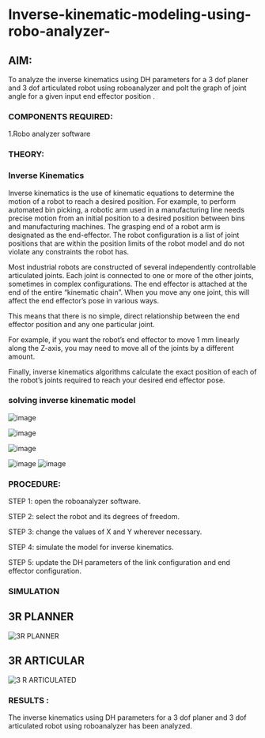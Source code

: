 # Inverse-kinematic-modeling-using-robo-analyzer-

 
## AIM: 
To analyze the inverse kinematics using DH parameters for a 3 dof planer and 3 dof articulated robot using roboanalyzer and polt the graph of joint angle for a given  input end effector position .


### COMPONENTS REQUIRED:
1.Robo analyzer software  


### THEORY: 
  
### Inverse Kinematics
 

Inverse kinematics is the use of kinematic equations to determine the motion of a robot to reach a desired position. For example, to perform automated bin picking, a robotic arm used in a manufacturing line needs precise motion from an initial position to a desired position between bins and manufacturing machines. The grasping end of a robot arm is designated as the end-effector. The robot configuration is a list of joint positions that are within the position limits of the robot model and do not violate any constraints the robot has.

 Most industrial robots are constructed of several independently controllable articulated joints. Each joint is connected to one or more of the other joints, sometimes in complex configurations. The end effector is attached at the end of the entire “kinematic chain”. When you move any one joint, this will affect the end effector’s pose in various ways.

This means that there is no simple, direct relationship between the end effector position and any one particular joint.

For example, if you want the robot’s end effector to move 1 mm linearly along the Z-axis, you may need to move all of the joints by a different amount.

Finally, inverse kinematics algorithms calculate the exact position of each of the robot’s joints required to reach your desired end effector pose.

### solving inverse kinematic model 
![image](https://user-images.githubusercontent.com/36288975/170622829-3fe97ef7-8ef1-44af-afae-b0954871aa0c.png)


![image](https://user-images.githubusercontent.com/36288975/170622902-f48fd9c7-f2ec-4fd5-904b-ea51be8298c3.png)

![image](https://user-images.githubusercontent.com/36288975/170622934-a3fd7f77-7eb2-4408-b66d-d6e3adbd1f99.png)

![image](https://user-images.githubusercontent.com/36288975/170622982-9c4d8b23-1563-4e17-9616-87bcc4f4501d.png)
![image](https://user-images.githubusercontent.com/36288975/170623020-f27efc12-bb58-4f62-840d-af544ac6689e.png)

### PROCEDURE:
STEP 1: open the roboanalyzer software.

STEP 2: select the robot and its degrees of freedom.

STEP 3: change the values of X and Y wherever necessary.

STEP 4: simulate the model for inverse kinematics.

STEP 5: update the DH parameters of the link configuration and end effector configuration.







### SIMULATION 
 ## 3R PLANNER
 ![3R PLANNER](https://github.com/SriramS22/Inverse-kinematic-modeling-using-robo-analyzer-/assets/119094390/45f32083-d52e-4c5a-b886-7d0760f647a1)

## 3R ARTICULAR
![3 R ARTICULATED](https://github.com/SriramS22/Inverse-kinematic-modeling-using-robo-analyzer-/assets/119094390/d2ab2138-9831-4f13-a1b6-aeb7a3729fdd)

 
 
 
 
 
 

 
 
 
 
 
 
 
 
 
 
 
 

 
 














### RESULTS :  
The inverse kinematics using DH parameters for a 3 dof planer and 3 dof articulated robot using roboanalyzer has been analyzed.

